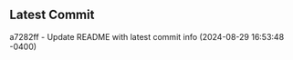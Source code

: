 
## Latest Commit
a7282ff - Update README with latest commit info (2024-08-29 16:53:48 -0400) <Yunxi-Zhou>

